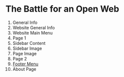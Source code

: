 # The Battle for an Open Web

1. General Info
2. Website General Info
3. Website Main Menu
4. Page 1
5. Sidebar Content
6. Sidebar Image
7. Page Image
8. Page 2
9. [Footer Menu](https://github.com/kp268/IS601-Homework2/blob/kp268/Footer%20Menu/footer.md)
10. About Page